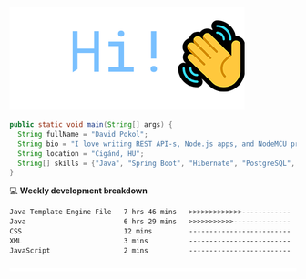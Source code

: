 ![Hi!](assets/images/hi.png)

```java
public static void main(String[] args) {
  String fullName = "David Pokol";
  String bio = "I love writing REST API-s, Node.js apps, and NodeMCU programs";
  String location = "Cigánd, HU";
  String[] skills = {"Java", "Spring Boot", "Hibernate", "PostgreSQL", "Git"};
}
```

💻 **Weekly development breakdown**
<!--START_SECTION:waka-->

```txt
Java Template Engine File   7 hrs 46 mins   >>>>>>>>>>>>>------------   53.35 %
Java                        6 hrs 29 mins   >>>>>>>>>>>--------------   44.49 %
CSS                         12 mins         -------------------------   01.38 %
XML                         3 mins          -------------------------   00.37 %
JavaScript                  2 mins          -------------------------   00.31 %
```

<!--END_SECTION:waka-->

![footer](assets/images/footer.png)
